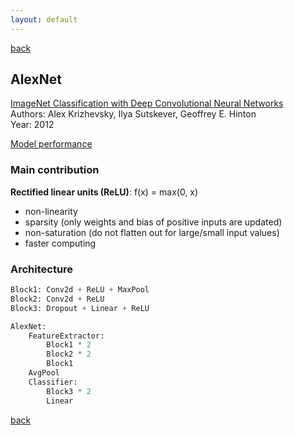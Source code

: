```yaml
---
layout: default
---
```


[back](../index.md)

## AlexNet

[ImageNet Classification with Deep Convolutional Neural Networks](https://proceedings.neurips.cc/paper_files/paper/2012/hash/c399862d3b9d6b76c8436e924a68c45b-Abstract.html)<br>
Authors: Alex Krizhevsky, Ilya Sutskever, Geoffrey E. Hinton <br>
Year: 2012 <br>

[Model performance](./alexnet_md_perf.md)

### Main contribution
**Rectified linear units (ReLU)**:
f(x) = max(0, x) <br>
* non-linearity
* sparsity (only weights and bias of positive inputs are updated)
* non-saturation (do not flatten out for large/small input values)
* faster computing

### Architecture
```python
Block1: Conv2d + ReLU + MaxPool
Block2: Conv2d + ReLU
Block3: Dropout + Linear + ReLU

AlexNet:
    FeatureExtractor:
        Block1 * 2
        Block2 * 2
        Block1
    AvgPool
    Classifier:
        Block3 * 2
        Linear
```

[back](../index.md)